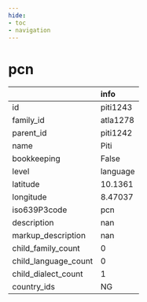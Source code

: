 ```yaml
---
hide:
- toc
- navigation
---
```

# pcn
|                      | info     |
|:---------------------|:---------|
| id                   | piti1243 |
| family_id            | atla1278 |
| parent_id            | piti1242 |
| name                 | Piti     |
| bookkeeping          | False    |
| level                | language |
| latitude             | 10.1361  |
| longitude            | 8.47037  |
| iso639P3code         | pcn      |
| description          | nan      |
| markup_description   | nan      |
| child_family_count   | 0        |
| child_language_count | 0        |
| child_dialect_count  | 1        |
| country_ids          | NG       |